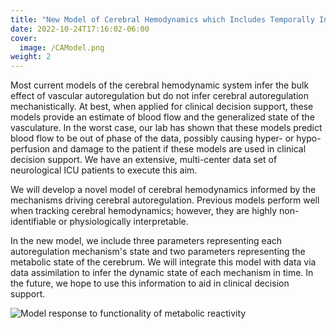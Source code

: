 ```yaml
---
title: "New Model of Cerebral Hemodynamics which Includes Temporally Informed Cerebral Vascular Feedback to Aid in Clinical Decision Support"
date: 2022-10-24T17:16:02-06:00
cover:
  image: /CAModel.png
weight: 2
---
```

<!-- Google tag (gtag.js) -->
<script async src="https://www.googletagmanager.com/gtag/js?id=G-GDLL5EC1GF"></script>
<script>
  window.dataLayer = window.dataLayer || [];
  function gtag(){dataLayer.push(arguments);}
  gtag('js', new Date());

  gtag('config', 'G-GDLL5EC1GF');
</script>
Most current models of the cerebral hemodynamic system infer the bulk effect of vascular autoregulation but do not infer cerebral autoregulation mechanistically. At best, when applied for clinical decision support, these models provide an estimate of blood flow and the generalized state of the vasculature. In the worst case, our lab has shown that these models predict blood flow to be out of phase of the data, possibly causing hyper- or hypo-perfusion and damage to the patient if these models are used in clinical decision support. We have an extensive, multi-center data set of neurological ICU patients to execute this aim.

We will develop a novel model of cerebral hemodynamics informed by the mechanisms driving cerebral autoregulation. Previous models perform well when tracking cerebral hemodynamics; however, they are highly non-identifiable or physiologically interpretable.

In the new model, we include three parameters representing each autoregulation mechanism's state and two parameters representing the metabolic state of the cerebrum. We will integrate this model with data via data assimilation to infer the dynamic state of each mechanism in time. In the future, we hope to use this information to aid in clinical decision support.

![Model response to functionality of metabolic reactivity](/CAModel_Met.png)
